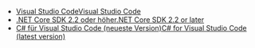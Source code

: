 * [<span data-ttu-id="0977e-101">Visual Studio Code</span><span class="sxs-lookup"><span data-stu-id="0977e-101">Visual Studio Code</span></span>](https://code.visualstudio.com/download)
* [<span data-ttu-id="0977e-102">.NET Core SDK 2.2 oder höher</span><span class="sxs-lookup"><span data-stu-id="0977e-102">.NET Core SDK 2.2 or later</span></span>](https://www.microsoft.com/net/download/all)
* [<span data-ttu-id="0977e-103">C# für Visual Studio Code (neueste Version)</span><span class="sxs-lookup"><span data-stu-id="0977e-103">C# for Visual Studio Code (latest version)</span></span>](https://marketplace.visualstudio.com/items?itemName=ms-vscode.csharp)